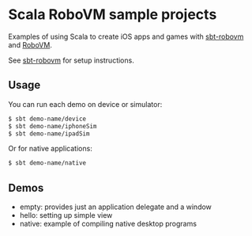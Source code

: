 Scala RoboVM sample projects
============================

Examples of using Scala to create iOS apps and games with [sbt-robovm](https://github.com/Darkyenus/sbt-robovm) and [RoboVM](http://www.robovm.org/).

See [sbt-robovm](https://github.com/Darkyenus/sbt-robovm) for setup instructions.

## Usage

You can run each demo on device or simulator:

```bash
$ sbt demo-name/device
$ sbt demo-name/iphoneSim
$ sbt demo-name/ipadSim
```

Or for native applications:

```bash
$ sbt demo-name/native
```

## Demos

* empty: provides just an application delegate and a window
* hello: setting up simple view
* native: example of compiling native desktop programs
